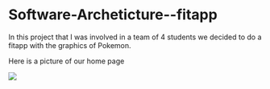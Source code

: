 # Software-Archeticture--fitapp

In this project that I was involved in a team of 4 students we decided to do a fitapp with the graphics of Pokemon.

Here is a picture of our home page

<img src="https://user-images.githubusercontent.com/114933900/232544710-a869004d-7906-4e30-ba22-8c283779d192.PNG">
